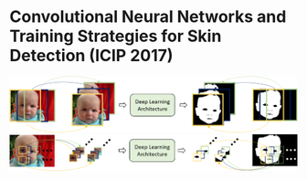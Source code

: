 # Convolutional Neural Networks and Training Strategies for Skin Detection (ICIP 2017)

<p align="center">
<img src="/docs/imagebasedcolor.png" width="700"> 
<img src="/docs/patch_based_color.png" width="700">

</p>




